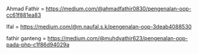 Ahmad Fathir = https://medium.com/@ahmadfathir0830/pengenalan-oop-cc61f881ea83

Ifal = https://medium.com/@m.naufal.s.k/pengenalan-oop-3deab4088530

fathir ganteng = https://medium.com/@muhdyathir623/pengenalan-oop-pada-php-c1f86d94029a
